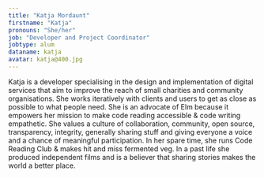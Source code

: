```yaml
---
title: "Katja Mordaunt"
firstname: "Katja"
pronouns: "She/her"
job: "Developer and Project Coordinator"
jobtype: alum
dataname: katja
avatar: katja@400.jpg
---
```


Katja is a developer specialising in the design and implementation of digital services that aim to improve the reach of small charities and community organisations. She works iteratively with clients and users to get as close as possible to what people need. She is an advocate of Elm because it empowers her mission to make code reading accessible & code writing empathetic. She values a culture of collaboration, community, open source, transparency, integrity, generally sharing stuff and giving everyone a voice and a chance of meaningful participation. In her spare time, she runs Code Reading Club & makes hit and miss fermented veg. In a past life she produced independent films and is a believer that sharing stories makes the world a better place.
